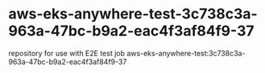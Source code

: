 # aws-eks-anywhere-test-3c738c3a-963a-47bc-b9a2-eac4f3af84f9-37
repository for use with E2E test job aws-eks-anywhere-test:3c738c3a-963a-47bc-b9a2-eac4f3af84f9-37
